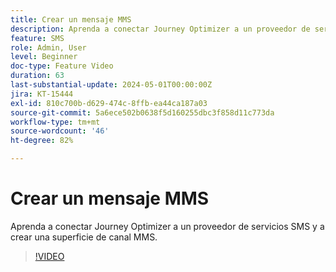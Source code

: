 ```yaml
---
title: Crear un mensaje MMS
description: Aprenda a conectar Journey Optimizer a un proveedor de servicios SMS y a crear una superficie de canal MMS.
feature: SMS
role: Admin, User
level: Beginner
doc-type: Feature Video
duration: 63
last-substantial-update: 2024-05-01T00:00:00Z
jira: KT-15444
exl-id: 810c700b-d629-474c-8ffb-ea44ca187a03
source-git-commit: 5a6ece502b0638f5d160255dbc3f858d11c773da
workflow-type: tm+mt
source-wordcount: '46'
ht-degree: 82%

---
```



# Crear un mensaje MMS

Aprenda a conectar Journey Optimizer a un proveedor de servicios SMS y a crear una superficie de canal MMS.

>[!VIDEO](https://video.tv.adobe.com/v/3428816/?learn=on)
